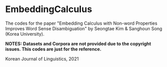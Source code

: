 # EmbeddingCalculus
The codes for the paper "Embedding Calculus with Non-word Properties Improves Word Sense Disambiguation" by Seongtae Kim & Sanghoun Song (Korea University).

**NOTES: Datasets and Corpora are not provided due to the copyright issues. This codes are just for the reference.**


Korean Journal of Linguistics, 2021
